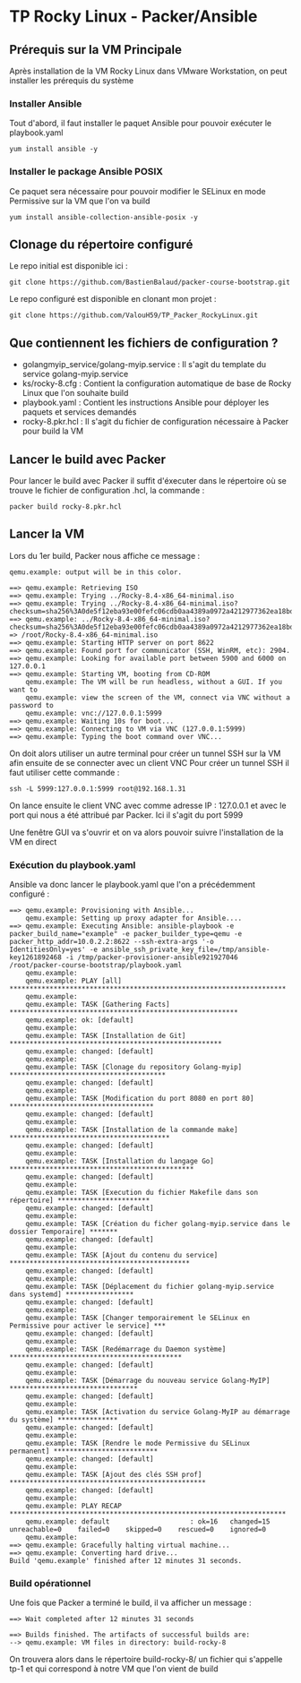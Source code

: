 # TP Rocky Linux - Packer/Ansible

## Prérequis sur la VM Principale

Après installation de la VM Rocky Linux dans VMware Workstation, on peut installer les prérequis du système

### Installer Ansible

Tout d'abord, il faut installer le paquet Ansible pour pouvoir exécuter le playbook.yaml

```
yum install ansible -y
```

### Installer le package Ansible POSIX

Ce paquet sera nécessaire pour pouvoir modifier le SELinux en mode Permissive sur la VM que l'on va build

```
yum install ansible-collection-ansible-posix -y
```

## Clonage du répertoire configuré

Le repo initial est disponible ici :

```
git clone https://github.com/BastienBalaud/packer-course-bootstrap.git
```

Le repo configuré est disponible en clonant mon projet :

```
git clone https://github.com/ValouH59/TP_Packer_RockyLinux.git
```

## Que contiennent les fichiers de configuration ?

- golangmyip_service/golang-myip.service : Il s'agit du template du service golang-myip.service
- ks/rocky-8.cfg : Contient la configuration automatique de base de Rocky Linux que l'on souhaite build
- playbook.yaml : Contient les instructions Ansible pour déployer les paquets et services demandés
- rocky-8.pkr.hcl : Il s'agit du fichier de configuration nécessaire à Packer pour build la VM

## Lancer le build avec Packer

Pour lancer le build avec Packer il suffit d'éxecuter dans le répertoire où se trouve le fichier de configuration .hcl, la commande :

```
packer build rocky-8.pkr.hcl
```

## Lancer la VM

Lors du 1er build, Packer nous affiche ce message :

```
qemu.example: output will be in this color.

==> qemu.example: Retrieving ISO
==> qemu.example: Trying ../Rocky-8.4-x86_64-minimal.iso
==> qemu.example: Trying ../Rocky-8.4-x86_64-minimal.iso?checksum=sha256%3A0de5f12eba93e00fefc06cdb0aa4389a0972a4212977362ea18bde46a1a1aa4f
==> qemu.example: ../Rocky-8.4-x86_64-minimal.iso?checksum=sha256%3A0de5f12eba93e00fefc06cdb0aa4389a0972a4212977362ea18bde46a1a1aa4f => /root/Rocky-8.4-x86_64-minimal.iso
==> qemu.example: Starting HTTP server on port 8622
==> qemu.example: Found port for communicator (SSH, WinRM, etc): 2904.
==> qemu.example: Looking for available port between 5900 and 6000 on 127.0.0.1
==> qemu.example: Starting VM, booting from CD-ROM
    qemu.example: The VM will be run headless, without a GUI. If you want to
    qemu.example: view the screen of the VM, connect via VNC without a password to
    qemu.example: vnc://127.0.0.1:5999
==> qemu.example: Waiting 10s for boot...
==> qemu.example: Connecting to VM via VNC (127.0.0.1:5999)
==> qemu.example: Typing the boot command over VNC...
```

On doit alors utiliser un autre terminal pour créer un tunnel SSH sur la VM afin ensuite de se connecter avec un client VNC
Pour créer un tunnel SSH il faut utiliser cette commande :

```
ssh -L 5999:127.0.0.1:5999 root@192.168.1.31
```

On lance ensuite le client VNC avec comme adresse IP : 127.0.0.1 et avec le port qui nous a été attribué par Packer. Ici il s'agit du port 5999

Une fenêtre GUI va s'ouvrir et on va alors pouvoir suivre l'installation de la VM en direct

### Exécution du playbook.yaml

Ansible va donc lancer le playbook.yaml que l'on a précédemment configuré :

```
==> qemu.example: Provisioning with Ansible...
    qemu.example: Setting up proxy adapter for Ansible....
==> qemu.example: Executing Ansible: ansible-playbook -e packer_build_name="example" -e packer_builder_type=qemu -e packer_http_addr=10.0.2.2:8622 --ssh-extra-args '-o IdentitiesOnly=yes' -e ansible_ssh_private_key_file=/tmp/ansible-key1261892468 -i /tmp/packer-provisioner-ansible921927046 /root/packer-course-bootstrap/playbook.yaml
    qemu.example:
    qemu.example: PLAY [all] *********************************************************************
    qemu.example:
    qemu.example: TASK [Gathering Facts] *********************************************************
    qemu.example: ok: [default]
    qemu.example:
    qemu.example: TASK [Installation de Git] *****************************************************
    qemu.example: changed: [default]
    qemu.example:
    qemu.example: TASK [Clonage du repository Golang-myip] ***************************************
    qemu.example: changed: [default]
    qemu.example:
    qemu.example: TASK [Modification du port 8080 en port 80] ************************************
    qemu.example: changed: [default]
    qemu.example:
    qemu.example: TASK [Installation de la commande make] ****************************************
    qemu.example: changed: [default]
    qemu.example:
    qemu.example: TASK [Installation du langage Go] **********************************************
    qemu.example: changed: [default]
    qemu.example:
    qemu.example: TASK [Execution du fichier Makefile dans son répertoire] ***********************
    qemu.example: changed: [default]
    qemu.example:
    qemu.example: TASK [Création du ficher golang-myip.service dans le dossier Temporaire] *******
    qemu.example: changed: [default]
    qemu.example:
    qemu.example: TASK [Ajout du contenu du service] *********************************************
    qemu.example: changed: [default]
    qemu.example:
    qemu.example: TASK [Déplacement du fichier golang-myip.service dans systemd] *****************
    qemu.example: changed: [default]
    qemu.example:
    qemu.example: TASK [Changer temporairement le SELinux en Permissive pour activer le service] ***
    qemu.example: changed: [default]
    qemu.example:
    qemu.example: TASK [Redémarrage du Daemon système] *******************************************
    qemu.example: changed: [default]
    qemu.example:
    qemu.example: TASK [Démarrage du nouveau service Golang-MyIP] ********************************
    qemu.example: changed: [default]
    qemu.example:
    qemu.example: TASK [Activation du service Golang-MyIP au démarrage du système] ***************
    qemu.example: changed: [default]
    qemu.example:
    qemu.example: TASK [Rendre le mode Permissive du SELinux permanent] **************************
    qemu.example: changed: [default]
    qemu.example:
    qemu.example: TASK [Ajout des clés SSH prof] *************************************************
    qemu.example: changed: [default]
    qemu.example:
    qemu.example: PLAY RECAP *********************************************************************
    qemu.example: default                    : ok=16   changed=15   unreachable=0    failed=0    skipped=0    rescued=0    ignored=0
    qemu.example:
==> qemu.example: Gracefully halting virtual machine...
==> qemu.example: Converting hard drive...
Build 'qemu.example' finished after 12 minutes 31 seconds.
```

### Build opérationnel

Une fois que Packer a terminé le build, il va afficher un message :

```
==> Wait completed after 12 minutes 31 seconds

==> Builds finished. The artifacts of successful builds are:
--> qemu.example: VM files in directory: build-rocky-8
```

On trouvera alors dans le répertoire build-rocky-8/ un fichier qui s'appelle tp-1 et qui correspond à notre VM que l'on vient de build
